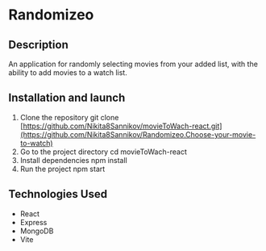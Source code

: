 # Randomizeo

## Description

An application for randomly selecting movies from your added list, with the ability to add movies to a watch list.

## Installation and launch

1. Clone the repository
git clone [https://github.com/Nikita8Sannikov/movieToWach-react.git](https://github.com/Nikita8Sannikov/Randomizeo.Choose-your-movie-to-watch)
2. Go to the project directory
cd movieToWach-react
3. Install dependencies
npm install
4. Run the project
npm start

## Technologies Used
- React
- Express
- MongoDB
- Vite
